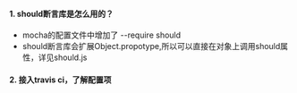#### 1. should断言库是怎么用的？
* mocha的配置文件中增加了 --require should
* should断言库会扩展Object.propotype,所以可以直接在对象上调用should属性，详见should.js

#### 2. 接入travis ci，了解配置项
